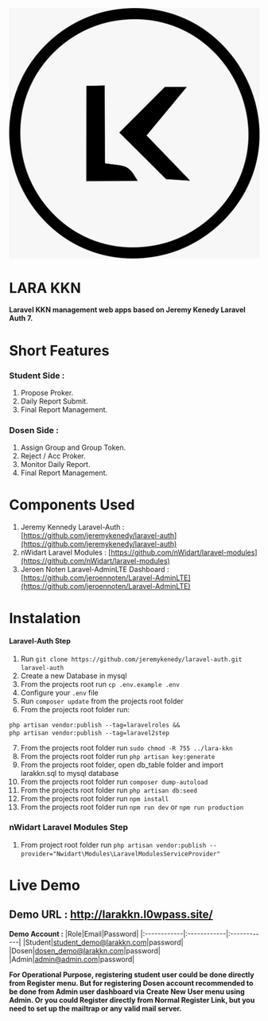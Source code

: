 
![enter image description here](https://raw.githubusercontent.com/rlmyandaa/LaraKKN_8/master/public/images/ico.jpeg)
# LARA KKN
**Laravel KKN management web apps based on Jeremy Kenedy Laravel Auth 7.**


# Short Features
### Student Side :
1. Propose Proker.
2. Daily Report Submit.
3. Final Report Management.

### Dosen Side :
1. Assign Group and Group Token.
2. Reject / Acc Proker.
3. Monitor Daily Report.
4. Final Report Management.


# Components Used
1. Jeremy Kennedy Laravel-Auth : [https://github.com/jeremykenedy/laravel-auth](https://github.com/jeremykenedy/laravel-auth)
2. nWidart Laravel Modules : [https://github.com/nWidart/laravel-modules](https://github.com/nWidart/laravel-modules)
3. Jeroen Noten Laravel-AdminLTE Dashboard : [https://github.com/jeroennoten/Laravel-AdminLTE](https://github.com/jeroennoten/Laravel-AdminLTE)



# Instalation
#### Laravel-Auth Step
1. Run `git clone https://github.com/jeremykenedy/laravel-auth.git laravel-auth`
2. Create a new Database in mysql
3. From the projects root run `cp .env.example .env`
4. Configure your `.env` file
5. Run `composer update` from the projects root folder
6. From the projects root folder run:
```
php artisan vendor:publish --tag=laravelroles &&
php artisan vendor:publish --tag=laravel2step
```
7. From the projects root folder run `sudo chmod -R 755 ../lara-kkn`
8. From the projects root folder run `php artisan key:generate`
9. From the projects root folder, open db_table folder and import larakkn.sql to mysql database
10. From the projects root folder run `composer dump-autoload`
11. From the projects root folder run `php artisan db:seed`
12. From the projects root folder run `npm install`
13. From the projects root folder run `npm run dev` or `npm run production`

### nWidart Laravel Modules Step
1. From project root folder run `php artisan vendor:publish --provider="Nwidart\Modules\LaravelModulesServiceProvider"`


# Live Demo
**Demo URL : http://larakkn.l0wpass.site/**
--
**Demo Account :**
|Role|Email|Password|
|:------------|:------------|:------------|
|Student|student_demo@larakkn.com|password|
|Dosen|dosen_demo@larakkn.com|password|
|Admin|admin@admin.com|password|



**For Operational Purpose, registering student user could be done directly from Register menu. But for registering Dosen account recommended to be done from Admin user dashboard via Create New User menu using Admin. Or you could Register directly from Normal Register Link, but you need to set up the mailtrap or any valid mail server.**


